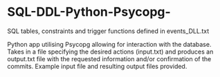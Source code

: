 # SQL-DDL-Python-Psycopg-

SQL tables, constraints and trigger functions defined in events_DLL.txt

Python app utilising Psycopg allowing for interaction with the database. Takes in a file specifying the desired actions (input.txt) and produces an output.txt file with the requested information and/or confirmation of the commits. Example input file and resulting output files provided.


